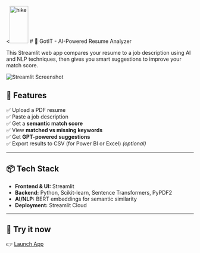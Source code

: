 <<img width="50" height="100" alt="hike" src="https://github.com/user-attachments/assets/571048d1-83e6-4f1d-98a4-7ed8fdad6796" /> # 📄 GotIT - AI-Powered Resume Analyzer

This Streamlit web app compares your resume to a job description using AI and NLP techniques, then gives you smart suggestions to improve your match score.

![Streamlit Screenshot](https://streamlit.io/images/brand/streamlit-logo-primary-colormark-darktext.png)

## 🚀 Features

✅ Upload a PDF resume  
✅ Paste a job description  
✅ Get a **semantic match score**  
✅ View **matched vs missing keywords**  
✅ Get **GPT-powered suggestions**  
✅ Export results to CSV (for Power BI or Excel) *(optional)*

---

## 📦 Tech Stack

- **Frontend & UI:** Streamlit
- **Backend:** Python, Scikit-learn, Sentence Transformers, PyPDF2
- **AI/NLP:** BERT embeddings for semantic similarity
- **Deployment:** Streamlit Cloud

---

## 🚀 Try it now
👉 [Launch App](https://goitresume.streamlit.app/)
